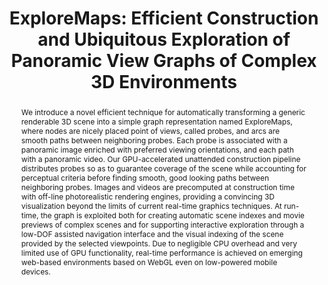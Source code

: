 ---
layout: publication
code: 2014-EG-exploremaps
title: "ExploreMaps: Efficient Construction and Ubiquitous Exploration of Panoramic View Graphs of Complex 3D Environments"
authors: Marco Di Benedetto, Fabio Ganovelli, Marcos Balsa Rodriguez, Alberto Jaspe-Villanueva, Roberto Scopigno, and Enrico Gobbetti
year: 2014
type: Journal Paper
conference: Eurographics 2014
journal: "Computer Graphics Forum"
pub-data: "33(2): 459-468, 2014"
abstract: "We introduce a novel efficient technique for automatically transforming a generic renderable 3D scene into a simple graph representation named ExploreMaps, where nodes are nicely placed point of views, called probes, and arcs are smooth paths between neighboring probes. Each probe is associated with a panoramic image enriched with preferred viewing orientations, and each path with a panoramic video. Our GPU-accelerated unattended construction pipeline distributes probes so as to guarantee coverage of the scene while accounting for perceptual criteria before finding smooth, good looking paths between neighboring probes. Images and videos are precomputed at construction time with off-line photorealistic rendering engines, providing a convincing 3D visualization beyond the limits of current real-time graphics techniques. At run-time, the graph is exploited both for creating automatic scene indexes and movie previews of complex scenes and for supporting interactive exploration through a low-DOF assisted navigation interface and the visual indexing of the scene provided by the selected viewpoints. Due to negligible CPU overhead and very limited use of GPU functionality, real-time performance is achieved on emerging web-based environments based on WebGL even on low-powered mobile devices."
projects: 
 - Massive models
doi: 10.1111/cgf.12334
links:
 - {name: CRS4 Website, url: "http://vic.crs4.it/vic/cgi-bin/bib-page.cgi?id=%27DiBenedetto:2014:EEC%27"}
 
youtube: i6X8nykw4Vs
bibtex: "@Article{DiBenedetto:2014:EEC,\n
    author = {Marco {Di Benedetto} and Fabio Ganovelli and Marcos {Balsa Rodriguez} and Alberto Jaspe-Villanueva and Roberto Scopigno and Enrico Gobbetti},\n
    title = {{ExploreMaps}: Efficient Construction and Ubiquitous Exploration of Panoramic View Graphs of Complex {3D} Environments},\n
    journal = {Computer Graphics Forum},\n
    volume = {33},\n
    number = {2},\n
    pages = {459--468},\n
    year = {2014},\n
    note = {Proc. Eurographics 2014},\n
    url = {http://vic.crs4.it/vic/cgi-bin/bib-page.cgi?id='DiBenedetto:2014:EEC'},\n
}" 

---